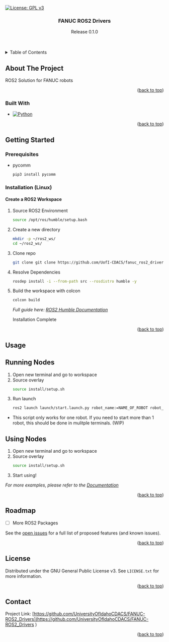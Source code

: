 <a name="readme-top"></a>
<!-- PROJECT SHIELDS -->
[![License: GPL v3](https://img.shields.io/badge/License-GPLv3-blue.svg)](https://www.gnu.org/licenses/gpl-3.0)

<!-- PROJECT LOGO -->
<!--
<br />
<div align="center">
  <a href="https://github.com/UniversityOfIdahoCDACS/FANUC-ROS2_Drivers">
    <img src="images/logo.png" alt="Logo TBD" width="80" height="80">
  </a>
-->
<h3 align="center">FANUC ROS2 Drivers</h3>

  <p align="center">
    Release 0.1.0
    <br />
    <!--
    <a href="https://github.com/UniversityOfIdahoCDACS/FANUC-ROS2_Drivers"><strong>Explore the docs »</strong></a>
-->
    <br />
    <br />
  </p>
</div>

<!-- TABLE OF CONTENTS -->
<details>
  <summary>Table of Contents</summary>
  <ol>
    <li>
      <a href="#about-the-project">About The Project</a>
      <ul>
        <li><a href="#built-with">Built With</a></li>
      </ul>
    </li>
    <li>
      <a href="#getting-started">Getting Started</a>
      <ul>
        <li><a href="#prerequisites">Prerequisites</a></li>
        <li><a href="#installation">Installation</a></li>
      </ul>
    </li>
    <li><a href="#usage">Usage</a></li>
    <li><a href="#roadmap">Roadmap</a></li>
    <li><a href="#license">License</a></li>
    <li><a href="#contact">Contact</a></li>
  </ol>
</details>



<!-- ABOUT THE PROJECT -->
## About The Project

<!-- ADD SCREENSHOT HERE -->
ROS2 Solution for FANUC robots

<p align="right">(<a href="#readme-top">back to top</a>)</p>

### Built With

* [![Python][Python-shield]][Python-url]

<p align="right">(<a href="#readme-top">back to top</a>)</p>

<!-- GETTING STARTED -->
## Getting Started

### Prerequisites

* pycomm
  ```sh
  pip3 install pycomm
  ```

### Installation (Linux)

#### Create a ROS2 Workspace
1. Source ROS2 Environment
   ```sh
   source /opt/ros/humble/setup.bash
   ```
2. Create a new directory
   ```sh
   mkdir -p ~/ros2_ws/
   cd ~/ros2_ws/
   ```
3. Clone repo
   ```sh
   git clone git clone https://github.com/UofI-CDACS/fanuc_ros2_drivers/ --branch launch-dev
   ```
4. Resolve Dependencies
   ```sh
   rosdep install -i --from-path src --rosdistro humble -y
   ```
5. Build the workspace with colcon
   ```sh
   colcon build
   ```

   _Full guide here: [ROS2 Humble Documentation](https://docs.ros.org/en/humble/Tutorials/Beginner-Client-Libraries/Creating-A-Workspace/Creating-A-Workspace.html)_
   
   Installation Complete
   
<p align="right">(<a href="#readme-top">back to top</a>)</p>
<!-- USAGE EXAMPLES -->

## Usage

## Running Nodes
1. Open new terminal and go to workspace
2. Source overlay
   ```sh
   source install/setup.sh
   ```
3. Run launch
   ```sh
   ros2 launch launch/start.launch.py robot_name:=NAME_OF_ROBOT robot_ip:=0.0.0.0 # Parameters must be formated this way or the command will give you an error
   ```
  - This script only works for one robot. If you need to start more than 1 robot, this should be done in mulitple terminals. (WIP)
## Using Nodes
1. Open new terminal and go to workspace
2. Source overlay
   ```sh
   source install/setup.sh
   ```
3. Start using!


_For more examples, please refer to the [Documentation](https://example.com)_

<p align="right">(<a href="#readme-top">back to top</a>)</p>

<!-- ROADMAP -->
## Roadmap

- [ ] More ROS2 Packages

See the [open issues](https://github.com/UniversityOfIdahoCDACS/FANUC-Ethernet_IP_Drivers/issues) for a full list of proposed features (and known issues).

<p align="right">(<a href="#readme-top">back to top</a>)</p>

<!-- LICENSE -->
## License

Distributed under the GNU General Public License v3. See `LICENSE.txt` for more information.

<p align="right">(<a href="#readme-top">back to top</a>)</p

<!-- CONTACT -->
## Contact

Project Link: [https://github.com/UniversityOfIdahoCDACS/FANUC-ROS2_Drivers](https://github.com/UniversityOfIdahoCDACS/FANUC-ROS2_Drivers  )

<p align="right">(<a href="#readme-top">back to top</a>)</p>

<!-- MARKDOWN LINKS & IMAGES -->
<!-- https://www.markdownguide.org/basic-syntax/#reference-style-links -->
[Python-shield]:  https://img.shields.io/badge/Python-3776AB?style=for-the-badge&logo=python&logoColor=white
[Python-url]: https://www.python.org/